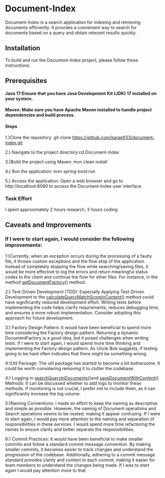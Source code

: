 # Document-Index

Document-Index is a search application for indexing and retrieving documents efficiently. It provides a convenient way to search for documents based on a query and obtain relevant results quickly.



## Installation
To build and run the Document-Index project, please follow these instructions:

## Prerequisites
#### Java 17:Ensure that you have Java Development Kit (JDK) 17 installed on your system.
#### Maven: Make sure you have Apache Maven installed to handle project dependencies and build process.
#### Steps
1.)Clone the repository: git clone https://github.com/karaelf33/document-index.git 

2.) Navigate to the project directory:cd Document-Index

3.)Build the project using Maven: mvn clean install

4.) Run the application: mvn spring-boot:run

5.) Access the application: Open a web browser and go to http://localhost:8080 to access the Document-Index user interface.


### Task Effort
I spent approximately  2 hours research, 3 hours coding

## Caveats and Improvements 
### If I were to start again, I would consider the following improvements:

1:)Currently, when an exception occurs during the processing of a faulty file,
it throws custom exceptions and the flow stop of the application.
Instead of completely stopping the flow while searching/saving files, 
it would be more effective to log the errors and return meaningful status codes to the client and continue the flow for other files.
For instance, in the method [getDocumentFactory()](/src/main/java/com/example/documentindex/documents/factory/DocumentFactoryManagerImpl.java#L47) method.

2:) Test-Driven Development (TDD): Especially Applying Test-Driven Development to the
[calculateQueryMatchScoreInContent()](/src/main/java/com/example/documentindex/search/SearchServiceImpl.java#L11)
method could have significantly reduced development effort. Writing tests before implementing the code helps clarify requirements, 
reduces debugging time, and ensures a more robust implementation. Consider adopting this approach for future development.


3:) Factory Design Pattern: It would have been beneficial to spend more time considering the Factory design pattern. 
Returning a dynamic DocumentFactory is a good idea, but it posed challenges when writing tests.
If I were to start again, I would spend more time thinking and implementing the Factory design pattern.
As Uncle Bob suggests, if testing going to be hard often indicates that there might be something wrong.

4:)Util Package: The util package has started to become a bit bothersome. It could be worth considering removing it to clutter the codebase.

4:) Logging in [searchQueryInDocuments()](/src/main/java/com/example/documentindex/service/impl/DocumentServiceImpl.java#L26)and
[saveDocumentWithContent()](/src/main/java/com/example/documentindex/service/impl/DocumentServiceImpl.java#L39) 
Methods: It can be discussed whether to add logs to monitor these methods. 
If monitoring is not crucial, I prefer not to include them, as it can significantly increase the log volume.

5:)Naming Conventions: I made an effort to keep the naming as descriptive and simple as possible. 
However, the naming of Document operations and Search operations seems to be nested, making it appear confusing. 
If I were to start again, I would pay more attention to the naming and separation of responsibilities in these services. 
I would spend more time refactoring the names to ensure clarity and better separate the responsibilities.

6:) Commit Practices: It would have been beneficial to make smaller commits and follow a standard commit message convention. 
By making smaller commits, it becomes easier to track changes and understand the progression of the codebase. Additionally, adhering to a commit message standard provides clarity and context to each commit,
making it easier for team members to understand the changes being made. If I was to start again I would pay attention more to that
